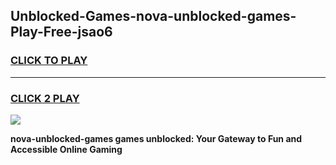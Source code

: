 
## Unblocked-Games-nova-unblocked-games-Play-Free-jsao6
<h3>
<a href="https://premium76.site?title=nova-unblocked-games&ref=23A">CLICK TO PLAY</a></h3>
<hr>

<h3>
<a href="https://premium76.site?title=nova-unblocked-games&ref=23A">CLICK 2 PLAY</a>
  
</h3>

<a href="https://premium76.site?title=nova-unblocked-games&ref=23A"><img src="https://clearcache.store/games.png"></a>


**nova-unblocked-games games unblocked: Your Gateway to Fun and Accessible Online Gaming**
